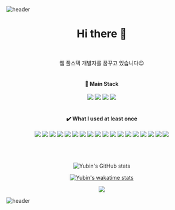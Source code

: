 ![header](https://capsule-render.vercel.app/api?type=waving&color=gradient&customColorList=7&height=160&section=header&text=Enjoy%20Yubin's%20GitHub&fontSize=30&animation=fadeIn&fontAlignY=32&fontColor=ffffff)

<div align="center">
  
  # Hi there 👋
  <br/>
  
  웹 풀스택 개발자를 꿈꾸고 있습니다😉
  <br/>
  <br/>
         
  #### 🌟 Main Stack    
  <img src="https://img.shields.io/badge/JavaScript-F7DF1E?style=flat-square&logo=javascript&logoColor=white"/>
  <img src="https://img.shields.io/badge/React-61DAFB?style=flat-square&logo=react&logoColor=white"/>
  <img src="https://img.shields.io/badge/HTML5-E34F26?style=flat-square&logo=html5&logoColor=white"/>
  <img src="https://img.shields.io/badge/CSS3-1572B6?style=flat-square&logo=css3&logoColor=white"/>
  <!--<img src="https://img.shields.io/badge/VS Code-007ACC?style=flat-square&logo=visual studio code&logoColor=white"/>
  <img src="https://img.shields.io/badge/Notion-000000?style=flat-square&logo=notion&logoColor=white"/>  
  <img src="https://img.shields.io/badge/GitHub-181717?style=flat-square&logo=github&logoColor=white"/>-->
  <br/>
  <br/>
  
  #### ✔️ What I used at least once
  <img src="https://img.shields.io/badge/Python-3776AB?style=flat-square&logo=python&logoColor=white"/>
  <img src="https://img.shields.io/badge/React Native-61DBFB?style=flat-square&logo=react&logoColor=white"/>
  <img src="https://img.shields.io/badge/C-A8B9CC?style=flat-square&logo=c&logoColor=white"/>
  <img src="https://img.shields.io/badge/C++-00599C?style=flat-square&logo=c++&logoColor=white"/>
  <img src="https://img.shields.io/badge/R-276DC3?style=flat-square&logo=R&logoColor=white"/>
  <img src="https://img.shields.io/badge/Java-ED8B00?style=flat-square&logo=JAVA&logoColor=white"/>
  <img src="https://img.shields.io/badge/Jupyter-F37626?style=flat-square&logo=jupyter&logoColor=white"/>
  <img src="https://img.shields.io/badge/Kotlin-7F52FF?style=flat-square&logo=kotlin&logoColor=white"/>
  <img src="https://img.shields.io/badge/Android Studio-3DDC84?style=flat-square&logo=android studio&logoColor=white"/>
  <img src="https://img.shields.io/badge/Visual Studio-5C2D91?style=flat-square&logo=visual studio&logoColor=white"/>  
  <img src="https://img.shields.io/badge/VMware-607078?style=flat-square&logo=vmware&logoColor=white"/>
  <img src="https://img.shields.io/badge/VirtualBox-183A61?style=flat-square&logo=virtualbox&logoColor=white"/>
  <img src="https://img.shields.io/badge/Azure-0078D4?style=flat-square&logo=microsoft azure&logoColor=white"/>
  <img src="https://img.shields.io/badge/Django-092E20?style=flat-square&logo=django&logoColor=white"/>
  <img src="https://img.shields.io/badge/Google Colab-F9AB00?style=flat-square&logo=google colab&logoColor=white"/>
  <img src="https://img.shields.io/badge/MySQL-4479A1?style=flat-square&logo=mysql&logoColor=white"/>
  <img src="https://img.shields.io/badge/Linux-FCC624?style=flat-square&logo=linux&logoColor=white"/>
  <img src="https://img.shields.io/badge/Figma-F24E1E?style=flat-square&logo=figma&logoColor=white"/>
  
  <br/>
  <br/>
  <br/>
  <br/>
  
  ![Yubin's GitHub stats](https://github-readme-stats.vercel.app/api?username=chaeyubin&show_icons=true&theme=radical)
  
  [![Yubin's wakatime stats](https://github-readme-stats.vercel.app/api/wakatime?username=yubinxxx&theme=radical)](https://github.com/anuraghazra/github-readme-stats)
  
<!--   [![Top Langs](https://github-readme-stats.vercel.app/api/top-langs/?username=chaeyubin&layout=compact&theme=radical&exclude_repo=front-handout-0406,frontend-handout-0330,front-handout-0316,productive-box)](https://github.com/anuraghazra/github-readme-stats) -->
  
<!--
**ChaeYubin/ChaeYubin** is a ✨ _special_ ✨ repository because its `README.md` (this file) appears on your GitHub profile.

Here are some ideas to get you started:

- 🔭 I’m currently working on ...
- 🌱 I’m currently learning ...
- 👯 I’m looking to collaborate on ...
- 🤔 I’m looking for help with ...
- 💬 Ask me about ...
- 📫 How to reach me: ...
- 😄 Pronouns: ...
- ⚡ Fun fact: ...
-->
  
  <a href="https://hits.seeyoufarm.com"><img src="https://hits.seeyoufarm.com/api/count/incr/badge.svg?url=https%3A%2F%2Fgithub.com%2FChaeYubin&count_bg=%23444841&title_bg=%23F220CB&icon=&icon_color=%23E7E7E7&title=hits&edge_flat=false"/></a>
  
</div>

![header](https://capsule-render.vercel.app/api?type=waving&color=gradient&customColorList=7&height=160&section=footer)  

